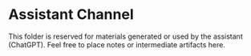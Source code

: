 # Assistant Channel

This folder is reserved for materials generated or used by the assistant (ChatGPT). Feel free to place notes or intermediate artifacts here.
